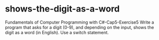 # shows-the-digit-as-a-word
Fundamentals of Computer Programming with C#-Cap5-Exercise5
Write a program that asks for a digit (0-9), and depending on the input,
shows the digit as a word (in English). Use a switch statement.
